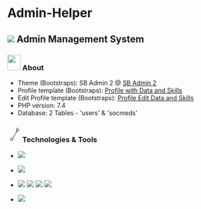 # Admin-Helper

## <img src="https://freesvg.org/img/1541658525.png" width="30px"> Admin Management System

### <img src="https://c.tenor.com/ubvX6P6dkhUAAAAi/question-mark.gif" width="30px" height="35px"> About

- Theme (Bootstraps): SB Admin 2 @ <a href="https://startbootstrap.com/theme/sb-admin-2">SB Admin 2</a>
- Profile template (Bootstraps): <a href="https://www.bootdey.com/snippets/view/profile-with-data-and-skills">Profile with Data and Skills</a>
- Edit Profile template (Bootstraps): <a href="https://www.bootdey.com/snippets/view/profile-edit-data-and-skills">Profile Edit Data and Skills</a>
- PHP version: 7.4
- Database: 2 Tables - 'users' & 'socmeds'

### <img src="https://raw.githubusercontent.com/farisfs73x/farisfs73x/main/assets/tool.gif" width="30px" height="35px"> Technologies & Tools

- ![](https://img.shields.io/badge/OS-Windows-informational?style=flat&logo=windows&logoColor=white&color=58a6ff)

- ![](https://img.shields.io/badge/IDE-VSCode-informational?style=flat&logo=visualstudiocode&logoColor=white&color=58a6ff)

- ![](https://img.shields.io/badge/Code-PHP-informational?style=flat&logo=php&logoColor=white&color=58a6ff)
![](https://img.shields.io/badge/Code-HTML5-informational?style=flat&logo=html5&logoColor=white&color=58a6ff)
![](https://img.shields.io/badge/Code-CSS3-informational?style=flat&logo=css3&logoColor=white&color=58a6ff)
![](https://img.shields.io/badge/Code-JavaScript-informational?style=flat&logo=javascript&logoColor=white&color=58a6ff)

- ![](https://img.shields.io/badge/Framework-Vanilla_PHP-informational?style=flat&logo=php&logoColor=white&color=58a6ff)
